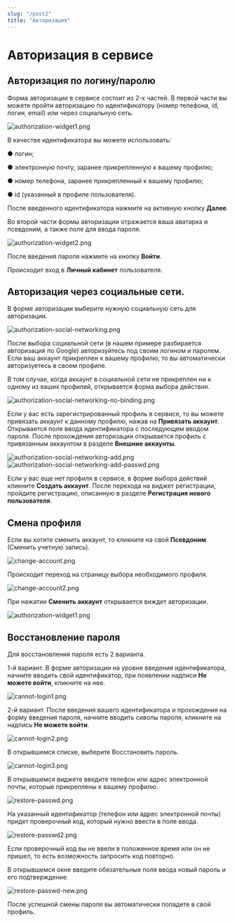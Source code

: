 ```yaml
---
slug: "/post2"
title: "Авторизация"
---
```


# Авторизация в сервисе

## Авторизация по логину/паролю

Форма авторизации в сервисе состоит из 2-х частей. В первой части вы можете пройти авторизацию по идентификатору (номер телефона, id, логин, email) или через социальную сеть. 

 ![authorization-widget1.png](./images/authorization-widget1.png "Виджет авторизации (форма №1)")

В качестве идентификатора вы можете использовать:

●	логин;

●	электронную почту, заранее прикрепленную к вашему профилю;

●	номер телефона, заранее прикрепленный к вашему профилю;

●	id (указанный в профиле пользователя).

После введенного идентификатора  нажмите на активную кнопку **Далее**.  

Во второй части формы авторизации отражается ваша аватарка и псевдоним, а также поле для ввода пароля. 
 
![authorization-widget2.png](./images/authorization-widget2.png "Виджет авторизации (форма №2)")

После введения пароля нажмите на кнопку **Войти**.  

Происходит вход в **Личный кабинет** пользователя.

## Авторизация через социальные сети. 

В форме авторизации выберите нужную социальную сеть для авторизации. 

![authorization-social-networking.png](./images/authorization-social-networking.png "Раздел виджета авторизация по социальным сетям")

После выбора социальной сети (в нашем примере разбирается авторизация по Google) авторизуйтесь под своим логином и паролем. Если ваш аккаунт прикреплен к вашему профилю, то вы автоматически авторизуетесь в своем профиле. 

В том случае, когда аккаунт в социальной сети не прикреплен ни к одному из ваших профилей, открывается форма выбора действия. 

![authorization-social-networking-no-binding.png](./images/authorization-social-networking-no-binding.png "Окно выбора действий с социальной сетью") 

Если у вас есть зарегистрированный профиль в сервисе, то вы можете привязать аккаунт к данному профилю, нажав на **Привязать аккаунт**.  Открывается поле ввода идентификатора с последующем вводом пароля. После прохождения авторизации открывается профиль с привязанным аккаунтом в разделе **Внешние аккаунты**. 

![authorization-social-networking-add.png](./images/authorization-social-networking-add.png "Ввод идентификатора для привязки социальной сети к аккаунту") ![authorization-social-networking-add-passwd.png](./images/authorization-social-networking-add-passwd.png "Ввод пароля для привязки социальной сети к аккаунту")

Если у вас еще нет профиля в сервисе, в форме выбора действий кликните **Создать аккаунт**. После перехода на виджет регистрации, пройдите регистрацию, описанную в разделе **Регистрация нового пользователя**. 

## Смена профиля

Если вы хотите сменить аккаунт, то кликните на свой **Псевдоним** (Сменить учетную запись).  

![change-account.png](./images/change-account.png "Окно смены профиля")

Происходит переход на страницу выбора необходимого профиля. 

![change-account2.png](./images/change-account2.png "Окно выбора профиля")

При нажатии **Сменить аккаунт** открывается виждет авторизации.

![authorization-widget1.png](./images/authorization-widget1.png "Виджет авторизации (форма №1)")

## Восстановление пароля

Для восстановления пароля есть 2 варианта.

1-й вариант. В форме авторизации на уровне введения идентификатора, начните вводить свой идентификатор, при появлении надписи **Не можете войти**, кликните на нее. 

![cannot-login1.png](./images/cannot-login1.png "Виджет авторизации для восстановления пароля")

2-й вариант. После введения вашего идентификатора и прохождения на форму введения пароля, начните вводить сиволы пароля, кликните на надпись **Не можете войти**.

![cannot-login2.png](./images/cannot-login2.png "Виджет авторизации для восстановления пароля (форма ввода логина)")

В открывшемся списке, выберите Восстановить пароль.

![cannot-login3.png](./images/cannot-login3.png "Виджет авторизации для восстановления пароля (форма ввода пароля)")

В открывшемся виджете введите телефон или адрес электронной почты, которые прикреплены к вашему профилю.

![restore-passwd.png](./images/restore-passwd.png "Виджет восстановления пароля")  

На указанный идентификатор (телефон или адрес электронной почты) придет проверочный код, который нужно ввести в поле ввода. 

![restore-passwd2.png](./images/restore-passwd2.png "Форма ввода проверочного кода")
 
Если проверочный код вы не ввели в положенное время или он не пришел, то есть возможность запросить код повторно. 

В открывшемся окне введите обязательные поля ввода новый пароль и его подтверждение. 

![restore-passwd-new.png](./images/restore-passwd-new.png "Форма восстановления пароля")

 После успешной смены пароля вы автоматически попадете в свой профиль.